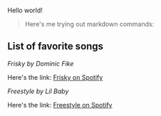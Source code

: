 Hello world!

> Here's me trying out markdown commands:

## List of favorite songs

_Frisky by Dominic Fike_

Here's the link:
[Frisky on Spotify](https://open.spotify.com/track/3my33XXLpYUzVEeLOyftV2?si=4284d173aa6e49d5)

_Freestyle by Lil Baby_

Here's the link:
[Freestyle on Spotify](https://open.spotify.com/track/5BbdKBZO0TH0GhfxUfyhL9?si=f2b0fe5d22714017)
